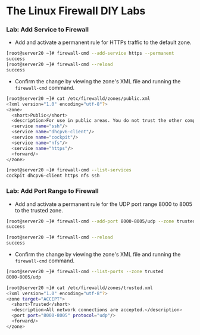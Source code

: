 # The Linux Firewall DIY Labs

### Lab: Add Service to Firewall 

- Add and activate a permanent rule for HTTPs traffic to the default zone. 
```bash
[root@server20 ~]# firewall-cmd --add-service https --permanent
success
[root@server20 ~]# firewall-cmd --reload
success

```
- Confirm the change by viewing the zone's XML file and running the `firewall-cmd` command. 
```bash
[root@server20 ~]# cat /etc/firewalld/zones/public.xml
<?xml version="1.0" encoding="utf-8"?>
<zone>
  <short>Public</short>
  <description>For use in public areas. You do not trust the other computers on networks to not harm your computer. Only selected incoming connections are accepted.</description>
  <service name="ssh"/>
  <service name="dhcpv6-client"/>
  <service name="cockpit"/>
  <service name="nfs"/>
  <service name="https"/>
  <forward/>
</zone>

[root@server20 ~]# firewall-cmd --list-services
cockpit dhcpv6-client https nfs ssh

```

### Lab: Add Port Range to Firewall 

- Add and activate a permanent rule for the UDP port range 8000 to 8005 to the trusted zone. 
```bash
[root@server20 ~]# firewall-cmd --add-port 8000-8005/udp --zone trusted --permanent
success

[root@server20 ~]# firewall-cmd --reload
success
```

- Confirm the change by viewing the zone's XML file and running the `firewall-cmd` command.
```bash
[root@server20 ~]# firewall-cmd --list-ports --zone trusted
8000-8005/udp

[root@server20 ~]# cat /etc/firewalld/zones/trusted.xml 
<?xml version="1.0" encoding="utf-8"?>
<zone target="ACCEPT">
  <short>Trusted</short>
  <description>All network connections are accepted.</description>
  <port port="8000-8005" protocol="udp"/>
  <forward/>
</zone>
```







